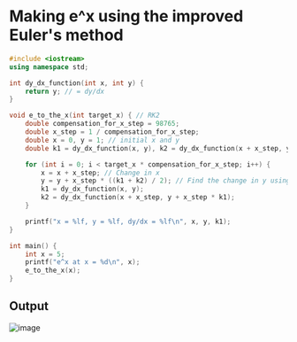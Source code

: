 # Making e^x using the improved Euler's method

~~~c++
#include <iostream>
using namespace std;

int dy_dx_function(int x, int y) {
    return y; // = dy/dx
}

void e_to_the_x(int target_x) { // RK2
    double compensation_for_x_step = 98765;
    double x_step = 1 / compensation_for_x_step;
    double x = 0, y = 1; // initial x and y
    double k1 = dy_dx_function(x, y), k2 = dy_dx_function(x + x_step, y + x_step * k1); // two slopes

    for (int i = 0; i < target_x * compensation_for_x_step; i++) {
        x = x + x_step; // Change in x
        y = y + x_step * ((k1 + k2) / 2); // Find the change in y using the average of the two slopes.
        k1 = dy_dx_function(x, y);
        k2 = dy_dx_function(x + x_step, y + x_step * k1);
    }

    printf("x = %lf, y = %lf, dy/dx = %lf\n", x, y, k1);
}

int main() {
    int x = 5;
    printf("e^x at x = %d\n", x);
    e_to_the_x(x);
}
~~~
## Output
![image](https://user-images.githubusercontent.com/67142421/150201459-2a278e3c-8501-432f-b834-de16d6136575.png)
